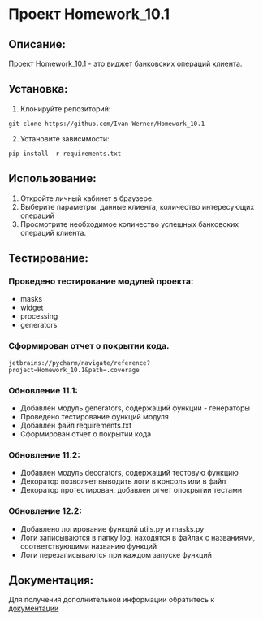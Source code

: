 # Проект Homework_10.1

## Описание:

Проект Homework_10.1 - это виджет банковских операций клиента.

## Установка:

1. Клонируйте репозиторий:
```
git clone https://github.com/Ivan-Werner/Homework_10.1
```
2. Установите зависимости:
```
pip install -r requirements.txt
```
## Использование:

1. Откройте личный кабинет в браузере.
2. Выберите параметры: данные клиента, количество интересующих операций
3. Просмотрите необходимое количество успешных банковских операций клиента.

## Тестирование:

### Проведено тестирование модулей проекта:
* masks
* widget
* processing 
* generators
### Сформирован отчет о покрытии кода.

```
jetbrains://pycharm/navigate/reference?project=Homework_10.1&path=.coverage
```
### Обновление 11.1:
* Добавлен модуль generators, содержащий функции - генераторы
* Проведено тестирование функций модуля
* Добавлен файл requirements.txt
* Сформирован отчет о покрытии кода

### Обновление 11.2:
* Добавлен модуль decorators, содержащий тестовую функцию 
* Декоратор позволяет выводить логи в консоль или в файл
* Декоратор протестирован, добавлен отчет опокрытии тестами

### Обновление 12.2:
* Добавлено логирование функций utils.py и masks.py
* Логи записываются в папку log, находятся в файлах с названиями, соответствующими названию функций
* Логи перезаписываются при каждом запуске функций


## Документация:

Для получения дополнительной информации обратитесь к [документации](docs/README.md)
